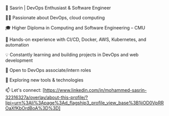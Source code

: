 🚀 Sasrin | DevOps Enthusiast & Software Engineer

👨‍💻 Passionate about DevOps, cloud computing

🎓 Higher Diploma in Computing and Software Engineering – CMU

🔧 Hands-on experience with CI/CD, Docker, AWS, Kubernetes, and automation

💡 Constantly learning and building projects in DevOps and web development

📌 Open to DevOps associate/intern roles

🌱 Exploring new tools & technologies

📫 Let's connect: [https://www.linkedin.com/in/mohammed-sasrin-32316327a/overlay/about-this-profile/?lipi=urn%3Ali%3Apage%3Ad_flagship3_profile_view_base%3B1jiOD0VpRROaXfKbOrdBoA%3D%3D] 


